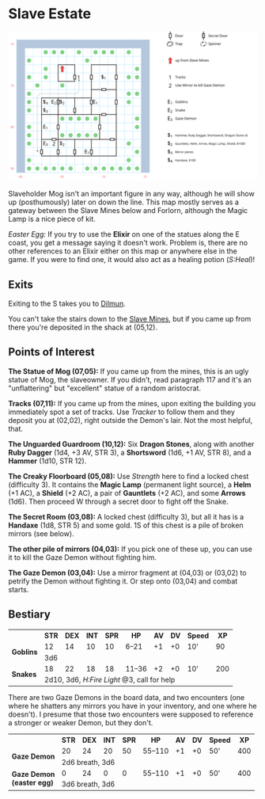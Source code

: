# Slave Estate

[![map](slave-estate.svg)](slave-estate.svg)

Slaveholder Mog isn't an important figure in any way, although he will show up (posthumously) later on down the line. This map mostly serves as a gateway between the Slave Mines below and Forlorn, although the Magic Lamp is a nice piece of kit.

*Easter Egg:* If you try to use the **Elixir** on one of the statues along the E coast, you get a message saying it doesn't work. Problem is, there are no other references to an Elixir either on this map or anywhere else in the game. If you were to find one, it would also act as a healing potion (*S:Heal*)!

## Exits

Exiting to the S takes you to [Dilmun](dilmun.md).

You can't take the stairs down to the [Slave Mines](slave-mines.md), but if you came up from there you're deposited in the shack at (05,12).

## Points of Interest

**The Statue of Mog (07,05):** If you came up from the mines, this is an ugly statue of Mog, the slaveowner. If you didn't, read paragraph 117 and it's an "unflattering" but "excellent" statue of a random aristocrat.

**Tracks (07,11):** If you came up from the mines, upon exiting the building you immediately spot a set of tracks. Use *Tracker* to follow them and they deposit you at (02,02), right outside the Demon's lair. Not the most helpful, that.

**The Unguarded Guardroom (10,12):** Six **Dragon Stones**, along with another **Ruby Dagger** (1d4, +3 AV, STR 3), a **Shortsword** (1d6, +1 AV, STR 8), and a **Hammer** (1d10, STR 12).

**The Creaky Floorboard (05,08):** Use *Strength* here to find a locked chest (difficulty 3). It contains the **Magic Lamp** (permanent light source), a **Helm** (+1 AC), a **Shield** (+2 AC), a pair of **Gauntlets** (+2 AC), and some **Arrows** (1d6). Then proceed W through a secret door to fight off the Snake.

**The Secret Room (03,08):** A locked chest (difficulty 3), but all it has is a **Handaxe** (1d8, STR 5) and some gold. 1S of this chest is a pile of broken mirrors (see below).

**The other pile of mirrors (04,03):** If you pick one of these up, you can use it to kill the Gaze Demon without fighting him.

**The Gaze Demon (03,04):** Use a mirror fragment at (04,03) or (03,02) to petrify the Demon without fighting it. Or step onto (03,04) and combat starts.

## Bestiary

<table>
  <tr>
    <th></th>
    <th>STR</th>
    <th>DEX</th>
    <th>INT</th>
    <th>SPR</th>
    <th>HP</th>
    <th>AV</th>
    <th>DV</th>
    <th>Speed</th>
    <th>XP</th>
  </tr>
  <tr>
    <td rowspan=2><b>Goblins</b></td>
    <td class="c">12</td>
    <td class="c">14</td>
    <td class="c">10</td>
    <td class="c">10</td>
    <td class="c">6&ndash;21</td>
    <td class="c">+1</td>
    <td class="c">+0</td>
    <td class="c">10'</td>
    <td class="c">90</td>
  </tr><tr>
    <td colspan=9>3d6</td>
  </tr>
  <tr>
    <td rowspan=2><b>Snakes</b></td>
    <td class="c">18</td>
    <td class="c">22</td>
    <td class="c">18</td>
    <td class="c">18</td>
    <td class="c">11&ndash;36</td>
    <td class="c">+2</td>
    <td class="c">+0</td>
    <td class="c">10'</td>
    <td class="c">200</td>
  </tr><tr>
    <td colspan=9>2d10, 3d6, <i>H:Fire Light</i> @3, call for help</td>
  </tr>
</table>

There are two Gaze Demons in the board data, and two encounters (one where he shatters any mirrors you have in your inventory, and one where he doesn't). I presume that those two encounters were supposed to reference a stronger or weaker Demon, but they don't.

<table>
  <tr>
    <th></th>
    <th>STR</th>
    <th>DEX</th>
    <th>INT</th>
    <th>SPR</th>
    <th>HP</th>
    <th>AV</th>
    <th>DV</th>
    <th>Speed</th>
    <th>XP</th>
  </tr>
  <tr>
    <td rowspan=2><b>Gaze Demon</b></td>
    <td class="c">20</td>
    <td class="c">24</td>
    <td class="c">20</td>
    <td class="c">50</td>
    <td class="c">55&ndash;110</td>
    <td class="c">+1</td>
    <td class="c">+0</td>
    <td class="c">50'</td>
    <td class="c">400</td>
  </tr><tr>
    <td colspan=9>2d6 breath, 3d6</td>
  </tr>
  <tr>
    <td rowspan=2><b>Gaze Demon<br/>(easter egg)</b></td>
    <td class="c">0</td>
    <td class="c">24</td>
    <td class="c">0</td>
    <td class="c">0</td>
    <td class="c">55&ndash;110</td>
    <td class="c">+1</td>
    <td class="c">+0</td>
    <td class="c">50'</td>
    <td class="c">400</td>
  </tr><tr>
    <td colspan=9>3d6 breath, 3d6</td>
  </tr>
</table>
